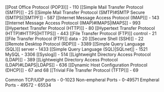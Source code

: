 
[[Post Office Protocol (POP3)]] - 110
[[Simple Mail Transfer Protocol (SMTP)]] - 25
[[Simple Mail Transfer Protocol (SMTP)#SMTP Secure (SMTPS)|SMTPF]] - 587
[[Internet Message Access Protocol (IMAP)]] - 143
[[Internet Message Access Protocol (IMAP)#IMAPS|IMAPS]] - 993
[[Hypertext Transfer Protocol (HTTP)]] - 80
[[Hypertext Transfer Protocol (HTTP)#HTTPS|HTTPS]]  - 443
[[File Transfer Protocol (FTP)]] control - 21
[[File Transfer Protocol (FTP)]] data - 20
[[Secure Shell (SSH)]] - 22
[[Remote Desktop Protocol (RDP)]] - 3389
[[Simple Query Language (SQL)]] server - 1433
[[Simple Query Language (SQL)|SQLnet]] - 1521
MySQL - 3306
[[Syslog]] - 514
[[Lightweight Directory Access Protocol (LDAP)]] - 389
[[Lightweight Directory Access Protocol (LDAP)#LDAPS|LDAPS]] - 636
[[Dynamic Host Configuration Protocol (DHCP)]] - 67 and 68
[[Trivial File Transfer Protocol (TFTP)]] - 69



Common TCP/UDP ports - 0-1023
Non-empheral Ports - 0-49571
Empheral Ports - 49572 - 65534
